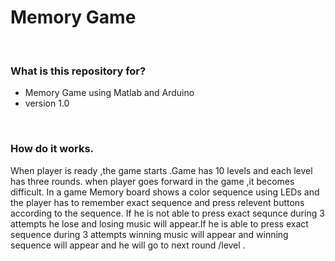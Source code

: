 <html>
<head></head>
<body>
<h1>Memory Game</h1><br>
<h3>What is this repository for?</h3>
<ul>
  <li>Memory Game using Matlab and Arduino</li>
  <li>version 1.0</li>
</ul>
<br>
<h3>How do it works.</h3>
<p>
When player is ready ,the game starts .Game has 10 levels and each level has three rounds. when player goes forward in the game ,it becomes difficult.
In a game Memory board shows a color sequence using LEDs and the player has to remember exact sequence and press relevent buttons according to the sequence.
If he is not able to press exact sequnce during 3 attempts he lose and losing music will appear.If he is able to press exact sequence during 3 attempts winning music will
appear and winning sequence will appear and he will go to next round /level .
</p>
</body>
</html>
